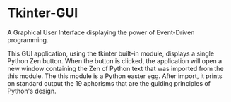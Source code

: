 # Tkinter-GUI

A Graphical User Interface displaying the power of Event-Driven programming.

This GUI application, using the tkinter built-in module, displays a single Python Zen button. 
When the button is clicked, the application will open a new window containing the Zen of Python text that was imported from the this module. 
The this module is a Python easter egg. 
After import, it prints on standard output the 19 aphorisms that are the guiding principles of Python's design.

